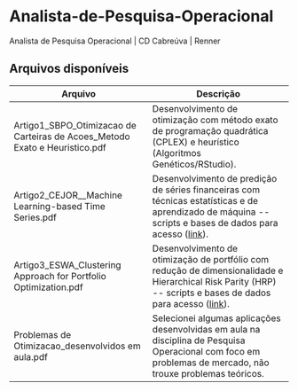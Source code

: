 # Analista-de-Pesquisa-Operacional
Analista de Pesquisa Operacional | CD Cabreúva | Renner

## Arquivos disponíveis

| Arquivo                               | Descrição                                                     |
|---------------------------------------|-------------------------------------------------------------------------------------------------|
| Artigo1_SBPO_Otimizacao de Carteiras de Acoes_Metodo Exato e Heuristico.pdf | Desenvolvimento de otimização com método exato de programação quadrática (CPLEX) e heurístico (Algoritmos Genéticos/RStudio).|
| Artigo2_CEJOR__Machine Learning-based Time Series.pdf| Desenvolvimento de predição de séries financeiras com técnicas estatísticas e de aprendizado de máquina -- scripts e bases de dados para acesso ([link](https://economatica.com/)).|
| Artigo3_ESWA_Clustering Approach for Portfolio Optimization.pdf| Desenvolvimento de otimização de portfólio com redução de dimensionalidade e Hierarchical Risk Parity (HRP) -- scripts e bases de dados para acesso ([link](https://economatica.com/)).
| Problemas de Otimizacao_desenvolvidos em aula.pdf | Selecionei algumas aplicações desenvolvidas em aula na disciplina de Pesquisa Operacional com foco em problemas de mercado, não trouxe problemas teóricos.|
